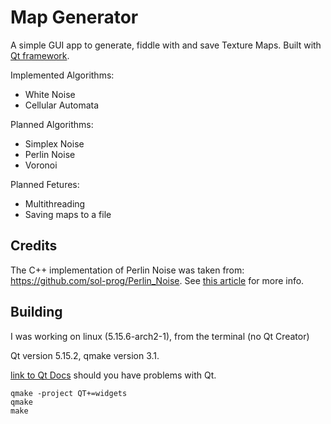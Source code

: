 # Map Generator

A simple GUI app to generate, fiddle with and save Texture Maps.
Built with [Qt framework](https://qt.io).

Implemented Algorithms:

- White Noise
- Cellular Automata

Planned Algorithms:

- Simplex Noise
- Perlin Noise
- Voronoi

Planned Fetures:

- Multithreading
- Saving maps to a file

## Credits

The C++ implementation of Perlin Noise was taken from: https://github.com/sol-prog/Perlin_Noise.
See [this article](https://solarianprogrammer.com/2012/07/18/perlin-noise-cpp-11/) for more info.

## Building

I was working on linux (5.15.6-arch2-1), from the terminal (no Qt Creator)

Qt version 5.15.2, qmake version 3.1.

[link to Qt Docs](https://doc.qt.io/qt-5.15/gettingstarted.html) should you have problems with Qt.

```
qmake -project QT+=widgets
qmake
make
```
